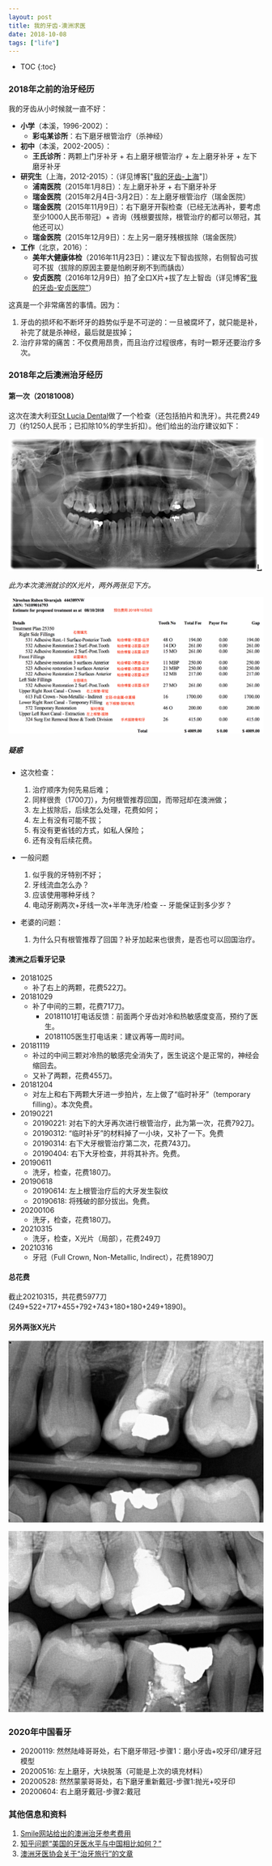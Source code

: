 ```yaml
---
layout: post
title: 我的牙齿-澳洲求医
date: 2018-10-08
tags: ["life"]
---
```


* TOC
{:toc}

### 2018年之前的治牙经历

我的牙齿从小时候就一直不好：

- **小学**（本溪，1996-2002）：
	- **彩屯某诊所**：右下磨牙根管治疗（杀神经）
- **初中**（本溪，2002-2005）：
	- **王氏诊所**：两颗上门牙补牙 + 右上磨牙根管治疗 + 左上磨牙补牙 + 左下磨牙补牙
- **研究生**（上海，2012-2015）：（详见博客["[我的牙齿-上海](/2018/10/10/teeth.html)"]）
	- **浦南医院**（2015年1月8日）：左上磨牙补牙 + 右下磨牙补牙
	- **瑞金医院**（2015年2月4日-3月2日）：左上磨牙根管治疗（瑞金医院）
	- **瑞金医院**（2015年11月9日）：右下磨牙开裂检查（已经无法再补，要考虑至少1000人民币带冠）+ 咨询（残根要拔除，根管治疗的都可以带冠，其他还可以）
	- **瑞金医院**（2015年12月9日）：左上另一磨牙残根拔除（瑞金医院）
- **工作**（北京，2016）：
	- **美年大健康体检**（2016年11月23日）：建议左下智齿拔除，右侧智齿可拔可不拔（拔除的原因主要是怕刷牙刷不到而龋齿）
	- **安贞医院**（2016年12月9日）拍了全口X片+拔了左上智齿（详见博客[“我的牙齿-安贞医院”](/2016/12/09/teeth.html)）

这真是一个非常痛苦的事情。因为：

1. 牙齿的损坏和不断坏牙的趋势似乎是不可逆的：一旦被腐坏了，就只能是补，补完了就是杀神经，最后就是拔掉；
2. 治疗非常的痛苦：不仅费用昂贵，而且治疗过程很疼，有时一颗牙还要治疗多次。

### 2018年之后澳洲治牙经历

#### 第一次（20181008）


这次在澳大利亚[St Lucia Dental](https://stluciadental.com.au/)做了一个检查（还包括拍片和洗牙）。共花费249刀（约1250人民币；已扣除10%的学生折扣）。他们给出的治疗建议如下：

![](/images/teeth-au-1.jpg)

*此为本次澳洲就诊的X光片，两外两张见下方。*

![](/images/teeth-au-4.png)


##### 疑惑

- 这次检查：
	1. 治疗顺序为何先易后难；
	2. 同样很贵（1700刀），为何根管推荐回国，而带冠却在澳洲做；
	3. 左上拔除后，后续怎么处理，花费如何；
	4. 左上有没有可能不拔；
	5. 有没有更省钱的方式，如私人保险；
	6. 还有没有后续花费。
- 一般问题
	1. 似乎我的牙特别不好；
	2. 牙线流血怎么办？
	3. 应该使用哪种牙线？
	4. 电动牙刷两次+牙线一次+半年洗牙/检查 -- 牙能保证到多少岁？

- 老婆的问题：
	1. 为什么只有根管推荐了回国？补牙加起来也很贵，是否也可以回国治疗。

#### 澳洲之后看牙记录

- 20181025
	- 补了右上的两颗，花费522刀。
- 20181029
	- 补了中间的三颗，花费717刀。
		- 20181101打电话反馈：前面两个牙齿对冷和热敏感度变高，预约了医生。
		- 20181105医生打电话来：建议再等一周时间。
- 20181119
	- 补过的中间三颗对冷热的敏感完全消失了，医生说这个是正常的，神经会缩回去。
	- 又补了两颗，花费455刀。
- 20181204
	- 对左上和右下两颗大牙进一步拍片，左上做了“临时补牙”（temporary filling）。本次免费。
- 20190221
	- 20190221: 对右下的大牙再次进行根管治疗，此为第一次，花费792刀。
	- 20190312: “临时补牙”的材料掉了一小块，又补了一下。免费
	- 20190314: 右下大牙根管治疗第二次，花费743刀。
	- 20190404: 右下大牙检查，并将其补齐。免费。
- 20190611
	- 洗牙，检查，花费180刀。
- 20190618
	- 20190614: 左上根管治疗后的大牙发生裂纹
	- 20190618: 将残破的部分拔出。免费。
- 20200106
	- 洗牙，检查，花费180刀。
- 20210315
	- 洗牙，检查，X光片（局部），花费249刀 
- 20210316
	- 牙冠（Full Crown, Non-Metallic, Indirect），花费1890刀

#### 总花费

截止20210315，共花费5977刀 (249+522+717+455+792+743+180+180+249+1890)。

#### 另外两张X光片

![](/images/teeth-au-2.jpg)

![](/images/teeth-au-3.jpg)


### 2020年中国看牙

- 20200119: 然然陆峰哥哥处，右下磨牙带冠-步骤1：磨小牙齿+咬牙印/建牙冠模型
- 20200516: 左上磨牙，大块脱落（可能是上次的填充材料）
- 20200528: 然然蒙蒙哥哥处，右下磨牙重新戴冠-步骤1:抛光+咬牙印
- 20200604: 右上磨牙戴冠-步骤2:戴冠

### 其他信息和资料

1. [Smile网站给出的澳洲治牙参考费用](https://www.smile.com.au/dental-fees/qld)
2. [知乎问题“美国的牙医水平与中国相比如何？”](https://www.zhihu.com/question/60513156)
3. [澳洲牙医协会关于“治牙旅行”的文章](https://www.ada.org.au/Your-Dental-Health/Adults-31-64/Dental-Tourism)

